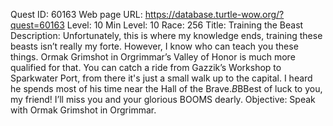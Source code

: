 Quest ID: 60163
Web page URL: https://database.turtle-wow.org/?quest=60163
Level: 10
Min Level: 10
Race: 256
Title: Training the Beast
Description: Unfortunately, this is where my knowledge ends, training these beasts isn’t really my forte. However, I know who can teach you these things. Ormak Grimshot in Orgrimmar’s Valley of Honor is much more qualified for that. You can catch a ride from Gazzik’s Workshop to Sparkwater Port, from there it's just a small walk up to the capital. I heard he spends most of his time near the Hall of the Brave.$B$BBest of luck to you, my friend! I’ll miss you and your glorious BOOMS dearly.
Objective: Speak with Ormak Grimshot in Orgrimmar.
